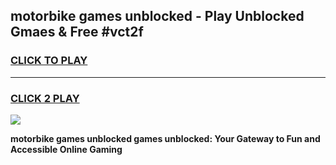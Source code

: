 
## motorbike games unblocked - Play Unblocked Gmaes & Free #vct2f
<h3>
<a href="https://premium.freeplayer.one?title=motorbike_games_unblocked&ref=01M">CLICK TO PLAY</a></h3>
<hr>

<h3>
<a href="https://premium.freeplayer.one?title=motorbike_games_unblocked&ref=01M">CLICK 2 PLAY</a>
  
</h3>

<a href="https://premium.freeplayer.one?title=motorbike_games_unblocked&ref=01M"><img src="https://clearcache.store/games.png"></a>


**motorbike games unblocked games unblocked: Your Gateway to Fun and Accessible Online Gaming**
